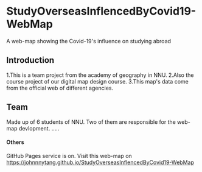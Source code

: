 # StudyOverseasInflencedByCovid19-WebMap
A web-map showing the Covid-19's influence on studying abroad

## Introduction
1.This is a team project from the academy of geography in NNU.
2.Also the course project of our digital map design course.
3.This map's data come from the official web of different agencies.

## Team
Made up of 6 students of NNU.
Two of them are responsible for the web-map devlopment.
.....

#### Others
GitHub Pages service is on.
Visit this web-map on https://johnnnytang.github.io/StudyOverseasInflencedByCovid19-WebMap